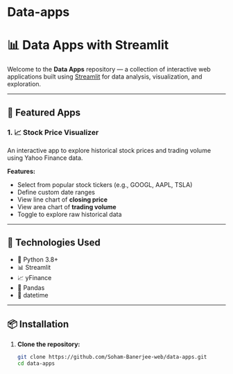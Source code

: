# Data-apps
# 📊 Data Apps with Streamlit

Welcome to the **Data Apps** repository — a collection of interactive web applications built using [Streamlit](https://streamlit.io/) for data analysis, visualization, and exploration.

---

## 🚀 Featured Apps

### 1. 📈 Stock Price Visualizer
An interactive app to explore historical stock prices and trading volume using Yahoo Finance data.

**Features:**
- Select from popular stock tickers (e.g., GOOGL, AAPL, TSLA)
- Define custom date ranges
- View line chart of **closing price**
- View area chart of **trading volume**
- Toggle to explore raw historical data

---

## 🧰 Technologies Used
- 🐍 Python 3.8+
- 📊 Streamlit
- 📈 yFinance
- 🧮 Pandas
- 📅 datetime

---

## 📦 Installation

1. **Clone the repository:**
   ```bash
   git clone https://github.com/Soham-Banerjee-web/data-apps.git
   cd data-apps

